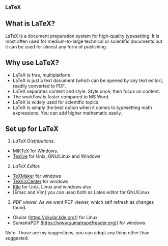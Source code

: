 ### LaTeX

## What is LaTeX?

LaTeX is a document preparation system for high-quality typesetting. It is most often used for medium-to-large technical or scientific documents but it can be used for almost any form of publishing.

## Why use LaTeX?

* LaTeX is free, multiplatform.
* LaTeX is just a text document (which can be opened by any text editor), readily converted to PDF.
* LaTeX separates content and style. Style once, then focus on content.
* The workflow is faster compared to MS Word.
* LaTeX is widely used for scientific topics.
* LaTeX is simply the best option when it comes to typesetting math expressions. You can add higher mathematic easily.


## Set up for LaTeX

1. *LaTeX Distributions.*
 - [MiKTeX](https://miktex.org/about) for Windows.
 - [Texlive](http://www.tug.org/texlive/) for Unix, GNU/Linux and Windows

2. *LaTeX Editor.*
 - [TeXMaker](http://www.xm1math.net/texmaker/) for windows
 - [TeXnicCenter](http://www.texniccenter.org/) for windows
 - [Kile](http://kile.sourceforge.net/) for Unix, Linux and windows also
 - [Emac and Vim] you can used both as Latex editor for GNU/Linux

3. *PDF viewer.*
 As we want PDF viewer, which self refresh as changes found.
 - Okular (https://okular.kde.org/) for Linux
 - SumatraPDF (https://www.sumatrapdfreader.org/) for windows


Note: Those are my suggestions, you can adopt any thing other than suggested.

